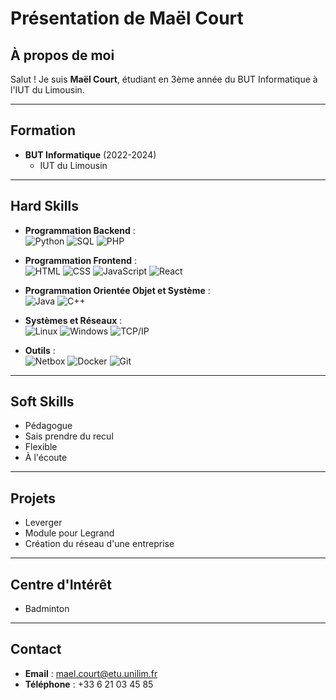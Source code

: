 # Présentation de Maël Court

##  À propos de moi
Salut ! Je suis **Maël Court**, étudiant en 3ème année du BUT Informatique à l'IUT du Limousin.

---

##  Formation
- **BUT Informatique** (2022-2024)  
  - IUT du Limousin  

---

##  Hard Skills
- **Programmation Backend** :  
  ![Python](https://img.shields.io/badge/-Python-3776AB?logo=python&logoColor=white) 
  ![SQL](https://img.shields.io/badge/-SQL-4479A1?logo=MySQL&logoColor=white) 
  ![PHP](https://img.shields.io/badge/-PHP-777BB4?logo=php&logoColor=white)  

- **Programmation Frontend** :  
  ![HTML](https://img.shields.io/badge/-HTML-E34F26?logo=html5&logoColor=white) 
  ![CSS](https://img.shields.io/badge/-CSS-1572B6?logo=css3&logoColor=white) 
  ![JavaScript](https://img.shields.io/badge/-JavaScript-F7DF1E?logo=javascript&logoColor=black) 
  ![React](https://img.shields.io/badge/-React-61DAFB?logo=react&logoColor=black)  

- **Programmation Orientée Objet et Système** :  
  ![Java](https://img.shields.io/badge/-Java-007396?logo=java&logoColor=white) 
  ![C++](https://img.shields.io/badge/-C++-00599C?logo=cplusplus&logoColor=white)  

- **Systèmes et Réseaux** :  
  ![Linux](https://img.shields.io/badge/-Linux-FCC624?logo=linux&logoColor=black) 
  ![Windows](https://img.shields.io/badge/-Windows-0078D6?logo=windows&logoColor=white) 
  ![TCP/IP](https://img.shields.io/badge/-TCP/IP-005B96?logo=network&logoColor=white)  

- **Outils** :  
  ![Netbox](https://img.shields.io/badge/-Netbox-0078D7?logo=netbox&logoColor=white) 
  ![Docker](https://img.shields.io/badge/-Docker-2496ED?logo=docker&logoColor=white) 
  ![Git](https://img.shields.io/badge/-Git-F05032?logo=git&logoColor=white)  

---

##  Soft Skills
- Pédagogue  
- Sais prendre du recul  
- Flexible  
- À l'écoute  

---

##  Projets
- Leverger  
- Module pour Legrand  
- Création du réseau d'une entreprise  

---

##  Centre d'Intérêt
-  Badminton  

---

##  Contact
- **Email** : mael.court@etu.unilim.fr  
- **Téléphone** : +33 6 21 03 45 85  
